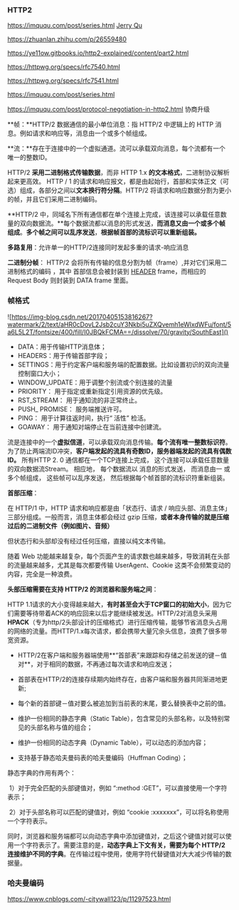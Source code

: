 ### HTTP2

https://imququ.com/post/series.html [Jerry Qu](https://imququ.com/)

https://zhuanlan.zhihu.com/p/26559480

https://ye11ow.gitbooks.io/http2-explained/content/part2.html

https://httpwg.org/specs/rfc7540.html

https://httpwg.org/specs/rfc7541.html

https://imququ.com/post/series.html



https://imququ.com/post/protocol-negotiation-in-http2.html 协商升级

**帧：**HTTP/2 数据通信的最小单位消息：指 HTTP/2 中逻辑上的 HTTP 消息。例如请求和响应等，消息由一个或多个帧组成。

**流：**存在于连接中的一个虚拟通道。流可以承载双向消息，每个流都有一个唯一的整数ID。

HTTP/2 **采用二进制格式传输数据**，而非 HTTP 1.x **的文本格式**，二进制协议解析起来更高效。 HTTP / 1 的请求和响应报文，都是由起始行，首部和实体正文（可选）组成，各部分之间以**文本换行符分隔**。HTTP/2 将请求和响应数据分割为更小的帧，并且它们采用二进制编码。

**HTTP/2 中，同域名下所有通信都在单个连接上完成，该连接可以承载任意数量的双向数据流。**每个数据流都以消息的形式发送，**而消息又由一个或多个帧组成**。**多个帧之间可以乱序发送**，**根据帧首部的流标识可以重新组装。**







**多路复用**：允许单一的HTTP/2连接同时发起多重的请求-响应消息

**二进制分帧**： HTTP/2 会将所有传输的信息分割为帧（frame）,并对它们采用二进制格式的编码 ，其中 首部信息会被封装到 [HEADER](https://so.csdn.net/so/search?q=HEADER&spm=1001.2101.3001.7020) frame，而相应的 Request Body 则封装到 DATA frame 里面。



### 帧格式

![https://img-blog.csdn.net/20170405153816267?watermark/2/text/aHR0cDovL2Jsb2cuY3Nkbi5uZXQvemh1eWlxdWFu/font/5a6L5L2T/fontsize/400/fill/I0JBQkFCMA==/dissolve/70/gravity/SouthEast]()

- DATA：用于传输HTTP消息体；
- HEADERS：用于传输首部字段；
- SETTINGS：用于约定客户端和服务端的配置数据。比如设置初识的双向流量控制窗口大小；
- WINDOW_UPDATE：用于调整个别流或个别连接的流量
- PRIORITY： 用于指定或重新指定引用资源的优先级。
- RST_STREAM： 用于通知流的非正常终止。
- PUSH_ PROMISE： 服务端推送许可。
- PING： 用于计算往返时间，执行“ 活性” 检活。
- GOAWAY： 用于通知对端停止在当前连接中创建流。

流是连接中的一个**虚拟信道**，可以承载双向消息传输。**每个流有唯一整数标识符**。为了防止两端流ID冲突，**客户端发起的流具有奇数ID，服务器端发起的流具有偶数ID。** 
所有HTTP 2. 0 通信都在一个TCP连接上完成， 这个连接可以承载任意数量的双向数据流Stream。 相应地， 每个数据流以 消息的形式发送， 而消息由一 或多个帧组成， 这些帧可以乱序发送， 然后根据每个帧首部的流标识符重新组装。 



**首部压缩**：

在 HTTP/1 中，HTTP 请求和响应都是由「状态行、请求 / 响应头部、消息主体」三部分组成。一般而言，消息主体都会经过 gzip 压缩，**或者本身传输的就是压缩过后的二进制文件（例如图片、音频）**

但状态行和头部却没有经过任何压缩，直接以纯文本传输。

随着 Web 功能越来越复杂，每个页面产生的请求数也越来越多，导致消耗在头部的流量越来越多，尤其是每次都要传输 UserAgent、Cookie 这类不会频繁变动的内容，完全是一种浪费。



 **头部压缩需要在支持 HTTP/2 的浏览器和服务端之间**：    

HTTP 1.1请求的大小变得越来越大，**有时甚至会大于TCP窗口的初始大小**，因为它们需要等待带着ACK的响应回来以后才能继续被发送。HTTP/2对消息头采用**HPACK**（专为http/2头部设计的压缩格式）进行压缩传输，能够节省消息头占用的网络的流量。而HTTP/1.x每次请求，都会携带大量冗余头信息，浪费了很多带宽资源。 

- HTTP/2在客户端和服务器端使用**“首部表”来跟踪和存储之前发送的键－值对**，对于相同的数据，不再通过每次请求和响应发送；
- 首部表在HTTP/2的连接存续期内始终存在，由客户端和服务器共同渐进地更新;
- 每个新的首部键－值对要么被追加到当前表的末尾，要么替换表中之前的值。



- 维护一份相同的静态字典（Static Table），包含常见的头部名称，以及特别常见的头部名称与值的组合；
- 维护一份相同的动态字典（Dynamic Table），可以动态的添加内容；
- 支持基于静态哈夫曼码表的哈夫曼编码（Huffman Coding）；



静态字典的作用有两个：

​      1）对于完全匹配的头部键值对，例如 “:method :GET”，可以直接使用一个字符表示；

​      2）对于头部名称可以匹配的键值对，例如 “cookie :xxxxxxx”，可以将名称使用一个字符表示。

同时，浏览器和服务端都可以向动态字典中添加键值对，之后这个键值对就可以使用一个字符表示了。需要注意的是，**动态字典上下文有关，需要为每个 HTTP/2 连接维护不同的字典**。在传输过程中使用，使用字符代替键值对大大减少传输的数据量。





### 哈夫曼编码

https://www.cnblogs.com/-citywall123/p/11297523.html